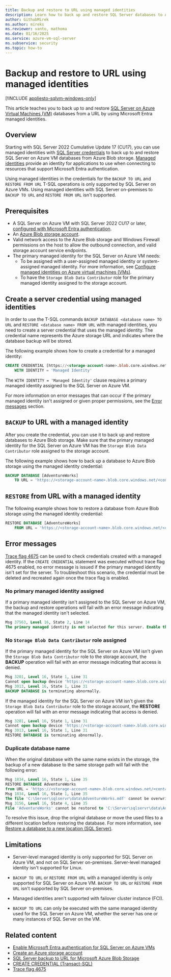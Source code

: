 ```yaml
---
title: Backup and restore to URL using managed identities
description: Learn how to back up and restore SQL Server databases to Azure Blob storage using managed identities for SQL Server on Azure VMs.
author: GithubMirek
ms.author: mireks
ms.reviewer: vanto, mathoma
ms.date: 01/16/2025
ms.service: azure-vm-sql-server
ms.subservice: security
ms.topic: how-to
---
```

# Backup and restore to URL using managed identities

[!INCLUDE [appliesto-sqlvm-windows-only](../../includes/appliesto-sqlvm-windows-only.md)]

This article teaches you to back up to and restore [SQL Server on Azure Virtual Machines (VM)](sql-server-on-azure-vm-iaas-what-is-overview.md) databases from a URL by using Microsoft Entra managed identities.

## Overview

Starting with SQL Server 2022 Cumulative Update 17 (CU17), you can use managed identities with [SQL Server credentials](/sql/t-sql/statements/create-credential-transact-sql) to back up to and restore SQL Server on Azure VM databases from Azure Blob storage. [Managed identities](/entra/identity/managed-identities-azure-resources/overview) provide an identity for applications to use when connecting to resources that support Microsoft Entra authentication.

Using managed identities in the credentials for the `BACKUP TO URL` and `RESTORE FROM URL` T-SQL operations is only supported by SQL Server on Azure VMs. Using managed identities with SQL Server on-premises to `BACKUP TO URL` and `RESTORE FROM URL` isn't supported.

## Prerequisites

- A SQL Server on Azure VM with SQL Server 2022 CU17 or later, [configured with Microsoft Entra authentication](configure-azure-ad-authentication-for-sql-vm.md).
- An [Azure Blob storage account](/azure/storage/common/storage-account-create).
- Valid network access to the Azure Blob storage and Windows Firewall permissions on the host to allow the outbound connection, and valid storage account service endpoints.
- The primary managed identity for the SQL Server on Azure VM needs:
  - To be assigned with a user-assigned managed identity or system-assigned managed identity. For more information, see [Configure managed identities on Azure virtual machines (VMs)](/entra/identity/managed-identities-azure-resources/how-to-configure-managed-identities).
  - To have the `Storage Blob Data Contributor` role for the primary managed identity assigned to the storage account.

## Create a server credential using managed identities

In order to use the T-SQL commands `BACKUP DATABASE <database name> TO URL` and `RESTORE <database name> FROM URL` with managed identities, you need to create a server credential that uses the managed identity. The credential name represents the Azure storage URL and indicates where the database backup will be stored.

The following example shows how to create a credential for a managed identity:

```sql
CREATE CREDENTIAL [https://<storage-account-name>.blob.core.windows.net/<container-name>] 
    WITH IDENTITY = 'Managed Identity'
```

The `WITH IDENTITY = 'Managed Identity'` clause requires a primary managed identity assigned to the SQL Server on Azure VM.

For more information on error messages that can occur if the primary managed identity isn't assigned or given proper permissions, see the [Error messages](#error-messages) section.

## `BACKUP` to URL with a managed identity

After you create the credential, you can use it to back up and restore databases to Azure Blob storage. Make sure that the primary managed identity for the SQL Server on Azure VM has the `Storage Blob Data Contributor` role assigned to the storage account.

The following example shows how to back up a database to Azure Blob storage using the managed identity credential:

```sql
BACKUP DATABASE [AdventureWorks] 
    TO URL = 'https://<storage-account-name>.blob.core.windows.net/<container-name>/AdventureWorks.bak' 
```

## `RESTORE` from URL with a managed identity

The following example shows how to restore a database from Azure Blob storage using the managed identity credential:

```sql
RESTORE DATABASE [AdventureWorks] 
    FROM URL = 'https://<storage-account-name>.blob.core.windows.net/<container-name>/AdventureWorks.bak' 
```

## Error messages

[Trace flag 4675](/sql/t-sql/database-console-commands/dbcc-traceon-trace-flags-transact-sql#tf4675) can be used to check credentials created with a managed identity. If the `CREATE CREDENTIAL` statement was executed without trace flag 4675 enabled, no error message is issued if the primary managed identity isn't set for the server. To troubleshoot this scenario, the credential must be deleted and recreated again once the trace flag is enabled.

### No primary managed identity assigned

If a primary managed identity isn't assigned to the SQL Server on Azure VM, the backup and restore operations will fail with an error message indicating that the managed identity isn't selected.

```sql
Msg 37563, Level 16, State 2, Line 14
The primary managed identity is not selected for this server. Enable the primary managed identity for Microsoft Entra authentication for this server. For more information see (https://aka.ms/sql-server-managed-identity-doc).`
```

### No `Storage Blob Data Contributor` role assigned

If the primary managed identity for the SQL Server on Azure VM isn't given the `Storage Blob Data Contributor` role to the storage account, the **BACKUP** operation will fail with an error message indicating that access is denied.

```sql
Msg 3201, Level 16, State 1, Line 31
Cannot open backup device 'https://<storage-account-name>.blob.core.windows.net/<container-name>/AdventureWorks.bak'. Operating system error 5(Access is denied.).
Msg 3013, Level 16, State 1, Line 31
BACKUP DATABASE is terminating abnormally. 
```

If the managed identity for the SQL Server on Azure VM isn't given the `Storage Blob Data Contributor` role to the storage account, the **RESTORE** operation will fail with an error message indicating that access is denied.

```sql
Msg 3201, Level 16, State 1, Line 31
Cannot open backup device 'https://<storage-account-name>.blob.core.windows.net/<container-name>/AdventureWorks.bak'. Operating system error 5(Access is denied.).
Msg 3013, Level 16, State 1, Line 31
RESTORE DATABASE is terminating abnormally. 
```

### Duplicate database name

When the original database with the same name exists in the storage, the backup of a new database to the same storage path will fail with the following error:

```sql
Msg 1834, Level 16, State 1, Line 35
RESTORE DATABASE AdventureWorks 
from URL = 'https://<storage-account-name>.blob.core.windows.net/<container-name>/AdventureWorks.bak' 
Msg 1834, Level 16, State 1, Line 35 
The file 'C:\Server\sqlservr\data\AdventureWorks.mdf' cannot be overwritten.  It is being used by the database 'AdventureWorks'. 
Msg 3156, Level 16, State 4, Line 35 
File 'AdventureWorks' cannot be restored to 'C:\Server\sqlservr\data\AdventureWorks.mdf'. Use WITH MOVE to identify a valid location for the file.
```

To resolve this issue, drop the original database or move the used files to a different location before restoring the database. For more information, see [Restore a database to a new location (SQL Server)](/sql/relational-databases/backup-restore/restore-a-database-to-a-new-location-sql-server).

## Limitations

- Server-level managed identity is only supported for SQL Server on Azure VM, and not on SQL Server on-premises. Server-level managed identity isn't supported for Linux.

- `BACKUP TO URL` or `RESTORE FROM URL` with a managed identity is only supported for SQL Server on Azure VM. `BACKUP TO URL` or `RESTORE FROM URL` isn't supported by SQL Server on-premises.

- Managed identities aren't supported with failover cluster instance (FCI).

- `BACKUP TO URL` can only be executed with the same managed identity used for the SQL Server on Azure VM, whether the server has one or many instances of SQL Server on the VM.

## Related content

- [Enable Microsoft Entra authentication for SQL Server on Azure VMs](configure-azure-ad-authentication-for-sql-vm.md)
- [Create an Azure storage account](/azure/storage/common/storage-account-create)
- [SQL Server backup to URL for Microsoft Azure Blob Storage](/sql/relational-databases/backup-restore/sql-server-backup-to-url)
- [CREATE CREDENTIAL (Transact-SQL)](/sql/t-sql/statements/create-credential-transact-sql)
- [Trace flag 4675](/sql/t-sql/database-console-commands/dbcc-traceon-trace-flags-transact-sql#tf4675)
